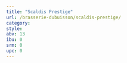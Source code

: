 ```yaml
---
title: "Scaldis Prestige"
url: /brasserie-dubuisson/scaldis-prestige/
category: 
style: 
abv: 13
ibu: 0
srm: 0
upc: 0
---
```


